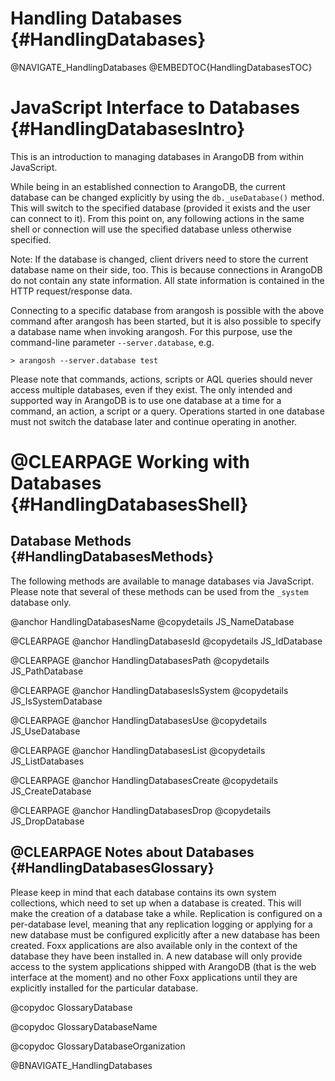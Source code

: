 Handling Databases {#HandlingDatabases}
=======================================

@NAVIGATE_HandlingDatabases
@EMBEDTOC{HandlingDatabasesTOC}

JavaScript Interface to Databases {#HandlingDatabasesIntro}
===========================================================

This is an introduction to managing databases in ArangoDB from within 
JavaScript. 

While being in an established connection to ArangoDB, the current
database can be changed explicitly by using the `db._useDatabase()`
method. This will switch to the specified database (provided it
exists and the user can connect to it). From this point on, any
following actions in the same shell or connection will use the
specified database unless otherwise specified.

Note: If the database is changed, client drivers need to store the 
current database name on their side, too. This is because connections
in ArangoDB do not contain any state information. All state information
is contained in the HTTP request/response data.

Connecting to a specific database from arangosh is possible with
the above command after arangosh has been started, but it is also
possible to specify a database name when invoking arangosh. 
For this purpose, use the command-line parameter `--server.database`,
e.g.

    > arangosh --server.database test 

Please note that commands, actions, scripts or AQL queries should never
access multiple databases, even if they exist. The only intended and
supported way in ArangoDB is to use one database at a time for a command,
an action, a script or a query. Operations started in one database must
not switch the database later and continue operating in another.

@CLEARPAGE
Working with Databases {#HandlingDatabasesShell}
================================================

Database Methods {#HandlingDatabasesMethods}
--------------------------------------------

The following methods are available to manage databases via JavaScript.
Please note that several of these methods can be used from the `_system`
database only.

@anchor HandlingDatabasesName
@copydetails JS_NameDatabase

@CLEARPAGE
@anchor HandlingDatabasesId
@copydetails JS_IdDatabase

@CLEARPAGE
@anchor HandlingDatabasesPath
@copydetails JS_PathDatabase

@CLEARPAGE
@anchor HandlingDatabasesIsSystem
@copydetails JS_IsSystemDatabase

@CLEARPAGE
@anchor HandlingDatabasesUse
@copydetails JS_UseDatabase

@CLEARPAGE
@anchor HandlingDatabasesList
@copydetails JS_ListDatabases

@CLEARPAGE
@anchor HandlingDatabasesCreate
@copydetails JS_CreateDatabase

@CLEARPAGE
@anchor HandlingDatabasesDrop
@copydetails JS_DropDatabase

@CLEARPAGE
Notes about Databases {#HandlingDatabasesGlossary}
--------------------------------------------------

Please keep in mind that each database contains its own system collections,
which need to set up when a database is created. This will make the creation
of a database take a while. Replication is configured on a per-database level,
meaning that any replication logging or applying for a new database must
be configured explicitly after a new database has been created. Foxx applications
are also available only in the context of the database they have been installed 
in. A new database will only provide access to the system applications shipped
with ArangoDB (that is the web interface at the moment) and no other Foxx
applications until they are explicitly installed for the particular database.

@copydoc GlossaryDatabase

@copydoc GlossaryDatabaseName

@copydoc GlossaryDatabaseOrganization

@BNAVIGATE_HandlingDatabases

